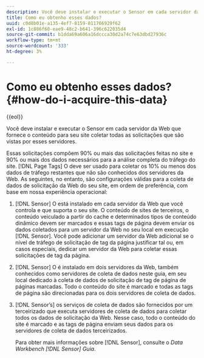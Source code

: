 ```yaml
---
description: Você deve instalar e executar o Sensor em cada servidor da Web que fornece o conteúdo para seu site coletar todas as solicitações que são vistas por esses servidores.
title: Como eu obtenho esses dados?
uuid: c0d8b01e-a135-4ef7-8159-811766929f62
exl-id: 1c886f60-eae9-48c2-b641-396c622035d4
source-git-commit: b1dda69a606a16dccca30d2a74c7e63dbd27936c
workflow-type: tm+mt
source-wordcount: '333'
ht-degree: 3%

---
```


# Como eu obtenho esses dados?{#how-do-i-acquire-this-data}

{{eol}}

Você deve instalar e executar o Sensor em cada servidor da Web que fornece o conteúdo para seu site coletar todas as solicitações que são vistas por esses servidores.

Essas solicitações compõem 90% ou mais das solicitações feitas no site e 90% ou mais dos dados necessários para a análise completa do tráfego do site. [!DNL Page Tags] O deve ser usado para coletar os 10% ou menos dos dados de tráfego restantes que não são conhecidos dos servidores da Web. As seguintes, no entanto, são configurações válidas para a coleta de dados de solicitação da Web do seu site, em ordem de preferência, com base em nossa experiência operacional:

1. [!DNL Sensor] O está instalado em cada servidor da Web que você controla e que suporta o seu site. O conteúdo de sites de terceiros, o conteúdo veiculado a partir do cache e determinados tipos de conteúdo dinâmico devem ser marcados e essas tags de página devem enviar os dados coletados para um servidor da Web no seu local em execução [!DNL Sensor]. Você pode adicionar um servidor da Web adicional se o nível de tráfego de solicitação de tag da página justificar tal ou, em casos especiais, dedicar um servidor da Web para coletar essas solicitações de tag da página.
1. [!DNL Sensor] O é instalado em dois servidores da Web, também conhecidos como servidores de coleta de dados neste guia, em seu local dedicado à coleta de dados de solicitação de tag de página de páginas marcadas. Todo o conteúdo do site é marcado e todas as tags de página são direcionadas para os dois servidores de coleta de dados.
1. [!DNL Sensor’s] os serviços de coleta de dados são fornecidos por um terceirizado que executa servidores de coleta de dados para coletar todos os dados de solicitação da Web. Nesse caso, todo o conteúdo do site é marcado e as tags de página enviam seus dados para os servidores de coleta de dados terceirizados.

   Para obter mais informações sobre [!DNL Sensor], consulte o *Data Workbench [!DNL Sensor] Guia*.
